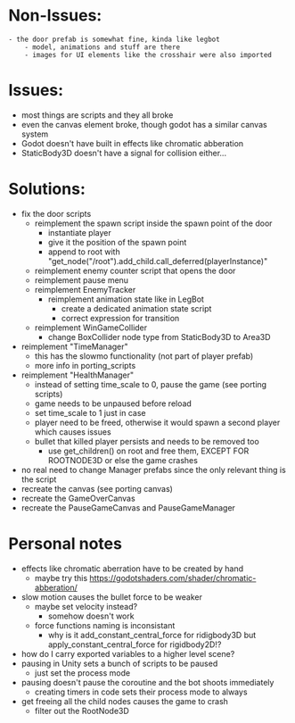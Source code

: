 # Non-Issues:

    - the door prefab is somewhat fine, kinda like legbot
        - model, animations and stuff are there
        - images for UI elements like the crosshair were also imported

# Issues:

- most things are scripts and they all broke
- even the canvas element broke, though godot has a similar canvas system
- Godot doesn't have built in effects like chromatic abberation
- StaticBody3D doesn't have a signal for collision either...
    
# Solutions:

- fix the door scripts
    - reimplement the spawn script inside the spawn point of the door
        - instantiate player
        - give it the position of the spawn point
        - append to root with "get_node("/root").add_child.call_deferred(playerInstance)"
    - reimplement enemy counter script that opens the door
    - reimplement pause menu
    - reimplement EnemyTracker
        - reimplement animation state like in LegBot
            - create a dedicated animation state script
            - correct expression for transition
    - reimplement WinGameCollider
        - change BoxCollider node type from StaticBody3D to Area3D
- reimplement "TimeManager"
    - this has the slowmo functionality (not part of player prefab)
    - more info in porting_scripts
- reimplement "HealthManager"
    - instead of setting time_scale to 0, pause the game (see porting scripts)
    - game needs to be unpaused before reload
    - set time_scale to 1 just in case
    - player need to be freed, otherwise it would spawn a second player which causes issues
    - bullet that killed player persists and needs to be removed too
        - use get_children() on root and free them, EXCEPT FOR ROOTNODE3D or else the game crashes
- no real need to change Manager prefabs since the only relevant thing is the script
- recreate the canvas (see porting canvas)
- recreate the GameOverCanvas
- recreate the PauseGameCanvas and PauseGameManager


# Personal notes

- effects like chromatic aberration have to be created by hand
    - maybe try this https://godotshaders.com/shader/chromatic-abberation/
- slow motion causes the bullet force to be weaker
    - maybe set velocity instead?
        - somehow doesn't work
    - force functions naming is inconsistant
        - why is it add_constant_central_force for ridigbody3D but apply_constant_central_force for rigidbody2D!?
- how do I carry exported variables to a higher level scene?
- pausing in Unity sets a bunch of scripts to be paused
    - just set the process mode
- pausing doesn't pause the coroutine and the bot shoots immediately
    - creating timers in code sets their process mode to always
- get freeing all the child nodes causes the game to crash
    - filter out the RootNode3D
